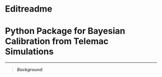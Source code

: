 # Editreadme

# Python Package for Bayesian Calibration from Telemac Simulations

***
> ***Background***:


